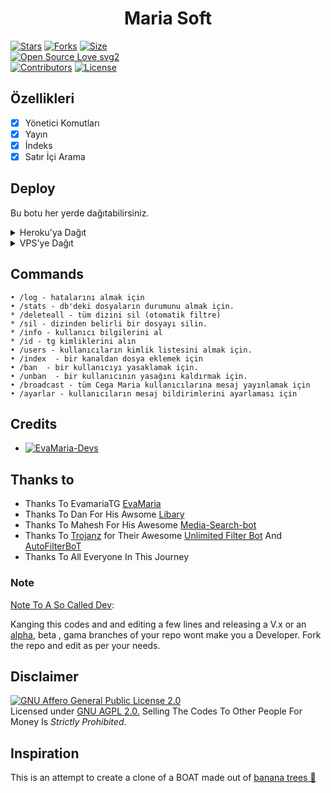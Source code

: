 <h1 align="center">
  <b>Maria Soft</b>
</h1>


[![Stars](https://img.shields.io/github/stars/hackertyus/CegaMariaSoft?style=flat-square&color=yellow)](https://github.com/Piracy-Team/MariaSoft/stargazers)
[![Forks](https://img.shields.io/github/forks/hackertyus/CegaMariaSoft?style=flat-square&color=orange)](https://github.com/Piracy-Team/MariaSoft/fork)
[![Size](https://img.shields.io/github/repo-size/hackertyus/CegaMariaSoft?style=flat-square&color=green)](https://github.com/Piracy-Team/MariaSoft/)   
[![Open Source Love svg2](https://badges.frapsoft.com/os/v2/open-source.svg?v=103)](https://github.com/Piracy-Team/MariaSoft)   
[![Contributors](https://img.shields.io/github/contributors/Piracy-Team/MariaSoft?style=flat-square&color=green)](https://github.com/Piracy-Team/MariaSoft/graphs/contributors)
[![License](https://img.shields.io/badge/License-AGPL-blue)](https://github.com/Piracy-Team/MariaSoft/blob/main/LICENSE)


## Özellikleri

- [x] Yönetici Komutları
- [x] Yayın
- [x] İndeks
- [x] Satır İçi Arama

## Deploy
Bu botu her yerde dağıtabilirsiniz.

<details><summary>Heroku'ya Dağıt</summary>
<p>
<br>
<a href="https://heroku.com/deploy?template=https://heroku.com/deploy">
  <img src="https://www.herokucdn.com/deploy/button.svg" alt="Deploy">
</a>
</p>
</details>

<details><summary>VPS'ye Dağıt</summary>
<p>
<pre>
git clone https://github.com/Piracy-Team/MariaSoft
# Install Packages
pip3 install -r requirements.txt
Edit info.py with variables as given below then run bot
python3 bot.py
</pre>
</p>
</details>


## Commands
```
• /log - hatalarını almak için
• /stats - db'deki dosyaların durumunu almak için.
* /deleteall - tüm dizini sil (otomatik filtre)
* /sil - dizinden belirli bir dosyayı silin.
* /info - kullanıcı bilgilerini al
* /id - tg kimliklerini alın
• /users - kullanıcıların kimlik listesini almak için.
• /index  - bir kanaldan dosya eklemek için
• /ban  - bir kullanıcıyı yasaklamak için.
• /unban  - bir kullanıcının yasağını kaldırmak için.
• /broadcast - tüm Cega Maria kullanıcılarına mesaj yayınlamak için
• /ayarlar - kullanıcıların mesaj bildirimlerini ayarlaması için
```

## Credits 
* [![EvaMaria-Devs](https://img.shields.io/static/v1?label=EvaMaria&message=devs&color=critical)](https://telegram.dog/EvaMariaDevs)


## Thanks to 
 - Thanks To EvamariaTG [EvaMaria](https://github.com/EvamariaTG/EvaMaria)
 - Thanks To Dan For His Awsome [Libary](https://github.com/pyrogram/pyrogram)
 - Thanks To Mahesh For His Awesome [Media-Search-bot](https://github.com/Mahesh0253/Media-Search-bot)
 - Thanks To [Trojanz](https://github.com/trojanzhex) for Their Awesome [Unlimited Filter Bot](https://github.com/TroJanzHEX/Unlimited-Filter-Bot) And [AutoFilterBoT](https://github.com/trojanzhex/auto-filter-bot)
 - Thanks To All Everyone In This Journey

### Note

[Note To A So Called Dev](https://telegram.dog/subin_works/203): 

Kanging this codes and and editing a few lines and releasing a V.x  or an [alpha](https://telegram.dog/subin_works/204), beta , gama branches of your repo wont make you a Developer.
Fork the repo and edit as per your needs.

## Disclaimer
[![GNU Affero General Public License 2.0](https://www.gnu.org/graphics/agplv3-155x51.png)](https://www.gnu.org/licenses/agpl-3.0.en.html#header)    
Licensed under [GNU AGPL 2.0.](https://github.com/EvamariaTG/evamaria/blob/master/LICENSE)
Selling The Codes To Other People For Money Is *Strictly Prohibited*.

## Inspiration
This is an attempt to create a clone of a BOAT made out of [banana trees 🌳](https://telegram.dog/GetTGLink/4187)
